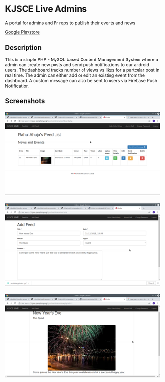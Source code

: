 <h1> KJSCE Live Admins </h1>
<p> A portal for admins and Pr reps to publish their events and news  </p>
<p><a href="https://play.google.com/store/apps/details?id=org.kjscesymphony.enzo.kjscelive">Google Playstore </a></p>
<h2>Description</h2>
<p>
  This is a simple PHP - MySQL based Content Management System where a admin can create new posts and send push notifications to our android users. 
  The dashboard tracks number of views vs likes for a partcular post in real time.
  The admin can either add or edit an existing event from the dashboard. 
  A custom message can also be sent to users via Firebase Push Notification.
</p>

<h2>Screenshots</h2>
<h3>
  <img src = "https://github.com/rahul404/readme-essentials/blob/master/kjscelive-server/feed-list.png" > </img> 
</h3>
<h3>
  <img src = "https://github.com/rahul404/readme-essentials/blob/master/kjscelive-server/add-feed.png" > </img> 
</h3>
<h3>
  <img src = "https://github.com/rahul404/readme-essentials/blob/master/kjscelive-server/detailed-feed.png" > </img> 
</h3>

